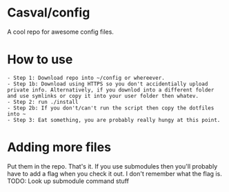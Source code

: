 # Casval/config
A cool repo for awesome config files.

# How to use
	- Step 1: Download repo into ~/config or whereever.
	- Step 1b: Download using HTTPS so you don't accidentially upload private info. Alternatively, if you downlod into a different folder and use symlinks or copy it into your user folder then whatev.
	- Step 2: run ./install
	- Step 2b: If you don't/can't run the script then copy the dotfiles into ~
	- Step 3: Eat something, you are probably really hungy at this point.

# Adding more files
Put them in the repo. That's it. If you use submodules then you'll probably have to add a flag when you check it out. I don't remember what the flag is. TODO: Look up submodule command stuff
